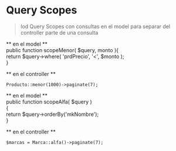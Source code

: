 # Query Scopes

> lod Query Scopes con consultas en el model para
> separar del controller parte de una consulta  

** en el model **  
    public function scopeMenor( $query, monto ){  
        return $query->where( 'prdPrecio', '<', $monto );  
    }  

** en el controller **

    Producto::menor(1000)->paginate(7);

** en el model **  
    public function scopeAlfa( $query )  
    {  
        return $query->orderBy('mkNombre');   
    }  

** en el controller **

    $marcas = Marca::alfa()->paginate(7);

